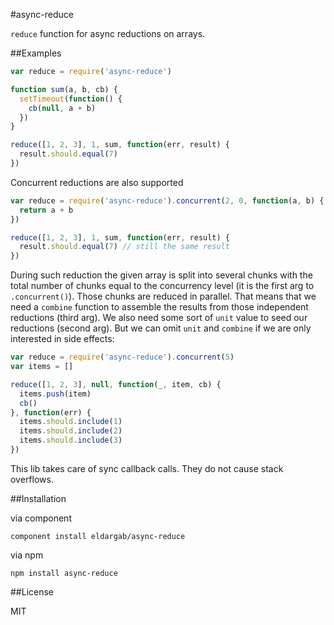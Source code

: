 #async-reduce

`reduce` function for async reductions on arrays.

##Examples

```javascript
var reduce = require('async-reduce')

function sum(a, b, cb) {
  setTimeout(function() {
    cb(null, a + b)
  })
}

reduce([1, 2, 3], 1, sum, function(err, result) {
  result.should.equal(7)
})
```

Concurrent reductions are also supported

```javascript
var reduce = require('async-reduce').concurrent(2, 0, function(a, b) {
  return a + b
})

reduce([1, 2, 3], 1, sum, function(err, result) {
  result.should.equal(7) // still the same result
})
```

During such reduction the given array is split into several
chunks with the total number of chunks equal to the concurrency level (it is
the first arg to `.concurrent()`).
Those chunks are reduced in parallel. That means that we need a
`combine` function to assemble the results from those independent reductions
(third arg). We also need some sort of `unit` value to seed our
reductions (second arg). But we can omit `unit` and `combine`
if we are only interested in side effects:

```javascript
var reduce = require('async-reduce').concurrent(5)
var items = []

reduce([1, 2, 3], null, function(_, item, cb) {
  items.push(item)
  cb()
}, function(err) {
  items.should.include(1)
  items.should.include(2)
  items.should.include(3)
})
```

This lib takes care of sync callback calls. They do not cause stack overflows.

##Installation

via component

```
component install eldargab/async-reduce
```

via npm

```
npm install async-reduce
```

##License

MIT
